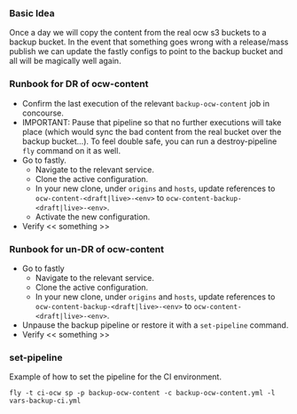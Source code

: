 ### Basic Idea

Once a day we will copy the content from the real ocw s3 buckets to a backup bucket. In the event that something goes wrong with a release/mass publish we can update the fastly configs to point to the backup bucket and all will be magically well again.

### Runbook for DR of ocw-content

- Confirm the last execution of the relevant `backup-ocw-content` job in concourse.
- IMPORTANT: Pause that pipeline so that no further executions will take place (which would sync the bad content from the real bucket over the backup bucket...). To  feel double safe, you can run a destroy-pipeline `fly` command on it as well.
- Go to fastly.
  - Navigate to the relevant service.
  - Clone the active configuration.
  - In your new clone, under `origins` and `hosts`, update references to `ocw-content-<draft|live>-<env>` to `ocw-content-backup-<draft|live>-<env>`.
  - Activate the new configuration.
- Verify  << something >>

### Runbook for un-DR of ocw-content

- Go to fastly
  - Navigate to the relevant service.
  - Clone the active configuration.
  - In your new clone, under `origins` and `hosts`, update references to `ocw-content-backup-<draft|live>-<env>` to `ocw-content-<draft|live>-<env>`.
- Unpause the backup pipeline or restore it with a `set-pipeline` command.
- Verify << something >>

### set-pipeline

Example of how to set the pipeline for the CI environment.

```
fly -t ci-ocw sp -p backup-ocw-content -c backup-ocw-content.yml -l vars-backup-ci.yml
```
